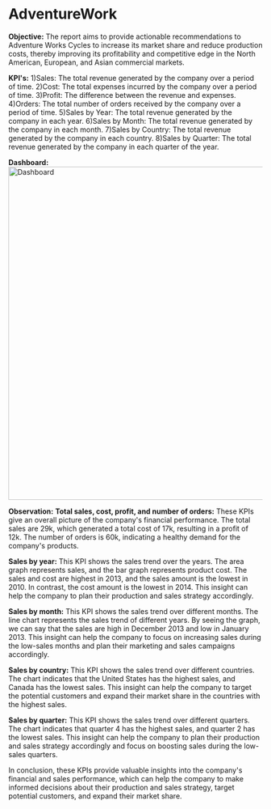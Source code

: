 # AdventureWork

**Objective:**
The report aims to provide actionable recommendations to Adventure Works Cycles to increase its market share and reduce production costs, thereby improving its profitability and competitive edge in the North American, European, and Asian commercial markets.

**KPI's:**
1)Sales: The total revenue generated by the company over a period of time.
2)Cost: The total expenses incurred by the company over a period of time.
3)Profit: The difference between the revenue and expenses.
4)Orders: The total number of orders received by the company over a period of time.
5)Sales by Year: The total revenue generated by the company in each year.
6)Sales by Month: The total revenue generated by the company in each month.
7)Sales by Country: The total revenue generated by the company in each country.
8)Sales by Quarter: The total revenue generated by the company in each quarter of the year.

**Dashboard:**
<img width="659" alt="Dashboard" src="https://user-images.githubusercontent.com/112420165/232520544-7006a9dd-d9f9-4225-b5f7-88fe6f971d38.png">

**Observation:**
**Total sales, cost, profit, and number of orders:** These KPIs give an overall picture of the company's financial performance. The total sales are 29k, which generated a total cost of 17k, resulting in a profit of 12k. The number of orders is 60k, indicating a healthy demand for the company's products.

**Sales by year:** This KPI shows the sales trend over the years. The area graph represents sales, and the bar graph represents product cost. The sales and cost are highest in 2013, and the sales amount is the lowest in 2010. In contrast, the cost amount is the lowest in 2014. This insight can help the company to plan their production and sales strategy accordingly.

**Sales by month:** This KPI shows the sales trend over different months. The line chart represents the sales trend of different years. By seeing the graph, we can say that the sales are high in December 2013 and low in January 2013. This insight can help the company to focus on increasing sales during the low-sales months and plan their marketing and sales campaigns accordingly.

**Sales by country:** This KPI shows the sales trend over different countries. The chart indicates that the United States has the highest sales, and Canada has the lowest sales. This insight can help the company to target the potential customers and expand their market share in the countries with the highest sales.

**Sales by quarter:** This KPI shows the sales trend over different quarters. The chart indicates that quarter 4 has the highest sales, and quarter 2 has the lowest sales. This insight can help the company to plan their production and sales strategy accordingly and focus on boosting sales during the low-sales quarters.

In conclusion, these KPIs provide valuable insights into the company's financial and sales performance, which can help the company to make informed decisions about their production and sales strategy, target potential customers, and expand their market share.
